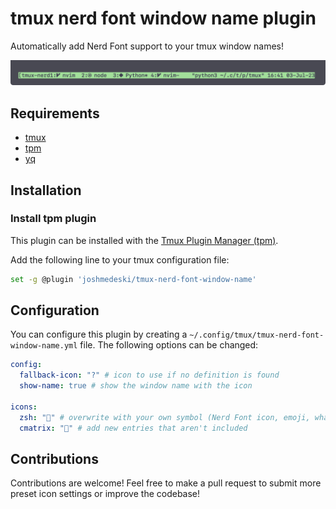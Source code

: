 # tmux nerd font window name plugin

Automatically add Nerd Font support to your tmux window names!

![tmux-nerd-font-window-name screenshot](./tmux-nerd-font-window-name-screenshot.png)

## Requirements

- [tmux](https://github.com/tmux/tmux)
- [tpm](https://github.com/tmux-plugins/tpm)
- [yq](https://github.com/mikefarah/yq)

## Installation

### Install tpm plugin

This plugin can be installed with the [Tmux Plugin Manager (tpm)](https://github.com/tmux-plugins/tpm).

Add the following line to your tmux configuration file:

```sh
set -g @plugin 'joshmedeski/tmux-nerd-font-window-name'
```

## Configuration

You can configure this plugin by creating a `~/.config/tmux/tmux-nerd-font-window-name.yml` file. The following options can be changed:

```yml
config:
  fallback-icon: "?" # icon to use if no definition is found
  show-name: true # show the window name with the icon

icons:
  zsh: "" # overwrite with your own symbol (Nerd Font icon, emoji, whatever!)
  cmatrix: "🤯" # add new entries that aren't included
```

## Contributions

Contributions are welcome! Feel free to make a pull request to submit more preset icon settings or improve the codebase!
